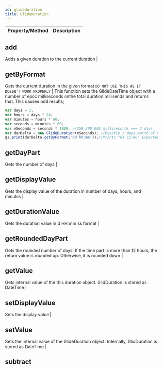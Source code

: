 ```yaml
---
id: glideduration
title: GlideDuration
---
```


| Property/Method                         | Description                                                                                                                            |
|-----------------------------------------|----------------------------------------------------------------------------------------------------------------------------------------|

## add
 Adds a given duration to the current duration                                                                                          |

## getByFormat
 Gets the current duration in the given format `DO NOT USE THIS AS IT DOESN'T WORK PROPERLY`                                            |
This function sets the GlideDateTime object with a number of epoc
milliseconds onthe total duration millisends and returns that. This
causes odd results;

```js
var days = 3;
var hours = days * 24;
var minutes = hours * 60;
var seconds = minutes * 60;
var mSeconds = seconds * 1000; //259,200,000 milliseconds === 3 days
var durDelta = new GlideDuration(mSeconds); //Exactly 3 days worth of milliseconds
gs.print(durDelta.getByFormat('dd hh:mm'));//Prints "04 12:00" Expected Output would be "03 00:00"
```

## getDayPart
 Gets the number of days                                                                                                                |
## getDisplayValue
 Gets the display value of the duration in number of days, hours, and minutes                                                           |
## getDurationValue
 Gets the duration value in d HH:mm:ss format                                                                                           |
## getRoundedDayPart
 Gets the rounded number of days. If the time part is more than 12 hours, the return value is rounded up. Otherwise, it is rounded down |
## getValue
 Gets internal value of the this duration object. GlidDuration is stored as DateTime                                                    |
## setDisplayValue
 Sets the display value                                                                                                                 |
## setValue
 Sets the internal value of the GlideDuration object. Internally, GlidDuration is stored as DateTime                                    |
## subtract